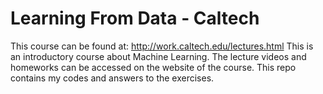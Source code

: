 # Learning From Data - Caltech
This course can be found at: http://work.caltech.edu/lectures.html
This is an introductory course about Machine Learning. The lecture videos and homeworks can be accessed on the website of the course.
This repo contains my codes and answers to the exercises.